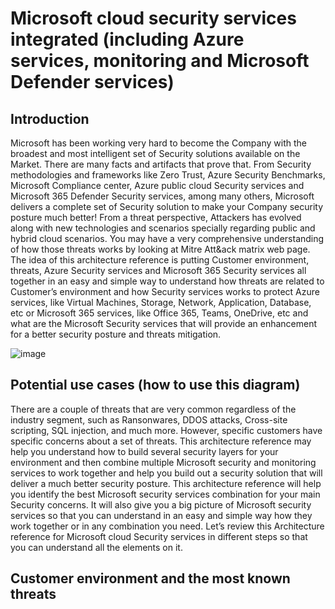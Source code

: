# Microsoft cloud security services integrated (including Azure services, monitoring and Microsoft Defender services)

## Introduction

Microsoft has been working very hard to become the Company with the broadest and most intelligent set of Security solutions available on the Market. There are many facts and artifacts that prove that. From Security methodologies and frameworks like Zero Trust, Azure Security Benchmarks, Microsoft Compliance center, Azure public cloud Security services and Microsoft 365 Defender Security services, among many others, Microsoft delivers a complete set of Security solution to make your Company security posture much better!
From a threat perspective, Attackers has evolved along with new technologies and scenarios specially regarding public and hybrid cloud scenarios. You may have a very comprehensive understanding of how those threats works by looking at Mitre Att&ack matrix web page.
The idea of this architecture reference is putting Customer environment, threats, Azure Security services and Microsoft 365 Security services all together in an easy and simple way to understand how threats are related to Customer’s environment and how Security services works to protect Azure services, like Virtual Machines, Storage, Network, Application, Database, etc or Microsoft 365 services, like Office 365, Teams, OneDrive, etc and what are the Microsoft Security services that will provide an enhancement for a better security posture and threats mitigation.

![image](https://user-images.githubusercontent.com/97529152/151837839-ac8fde8c-bf34-4c7c-ab91-4bc755c63f6e.png)

## Potential use cases (how to use this diagram)

There are a couple of threats that are very common regardless of the industry segment, such as Ransonwares, DDOS attacks, Cross-site scripting, SQL injection, and much more. However, specific customers have specific concerns about a set of threats. This architecture reference may help you understand how to build several security layers for your environment and then combine multiple Microsoft security and monitoring services to work together and help you build out a security solution that will deliver a much better security posture.
This architecture reference will help you identify the best Microsoft security services combination for your main Security concerns.
It will also give you a big picture of Microsoft security services so that you can understand in an easy and simple way how they work together or in any combination you need.
Let’s review this Architecture reference for Microsoft cloud Security services in different steps so that you can understand all the elements on it.

## Customer environment and the most known threats
